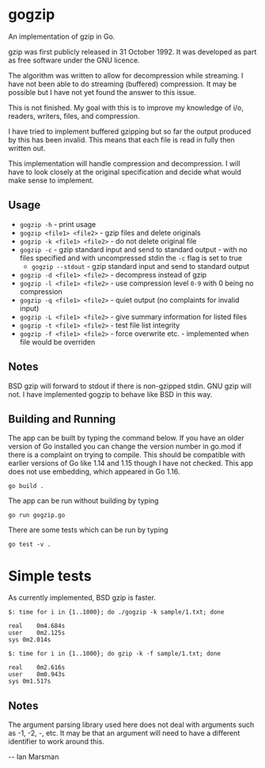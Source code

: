 # gogzip
An implementation of gzip in Go.

gzip was first publicly released in  31 October 1992. It was developed as part
as free software under the GNU licence.

The algorithm was written to allow for decompression while streaming. I have not
been able to do streaming (buffered) compression. It may be possible but I have
not yet found the answer to this issue.

This is not finished. My goal with this is to improve my knowledge of i/o,
readers, writers, files, and compression.

I have tried to implement buffered gzipping but so far the output produced by
this has been invalid. This means that each file is read in fully then written
out. 

This implementation will handle compression and decompression. I will have to
look closely at the original specification and decide what would make sense to
implement. 

## Usage

* `gogzip -h` - print usage
* `gogzip <file1> <file2>` - gzip files and delete originals
* `gogzip -k <file1> <file2>` - do not delete original file
* `gogzip -c` - gzip standard input and send to standard output - with no files
  specified and with uncompressed stdin the `-c` flag is set to true
  * `gogzip --stdout` - gzip standard input and send to standard output
* `gogzip -d <file1> <file2>` - decompress instead of gzip
* `gogzip -l <file1> <file2>` - use compression level `0-9` with 0 being no compression
* `gogzip -q <file1> <file2>` - quiet output (no complaints for invalid input)
* `gogzip -L <file1> <file2>` - give summary information for listed files
* `gogzip -t <file1> <file2>` - test file list integrity
* `gogzip -f <file1> <file2>` - force overwrite etc. - implemented when file
  would be overriden

## Notes

BSD gzip will forward to stdout if there is non-gzipped stdin. GNU gzip will
not. I have implemented gogzip to behave like BSD in this way.

## Building and Running

The app can be built by typing the command below. If you have an older version
of Go installed you can change the version number in go.mod if there is a
complaint on trying to compile. This should be compatible with earlier versions
of Go like 1.14 and 1.15 though I have not checked. This app does not use
embedding, which appeared in Go 1.16.

`go build .`

The app can be run without building by typing

`go run gogzip.go`

There are some tests which can be run by typing

`go test -v .`

# Simple tests

As currently implemented, BSD gzip is faster.

```
$: time for i in {1..1000}; do ./gogzip -k sample/1.txt; done

real	0m4.684s
user	0m2.125s
sys	0m2.014s
```

```
$: time for i in {1..1000}; do gzip -k -f sample/1.txt; done

real	0m2.616s
user	0m0.943s
sys	0m1.517s
```

## Notes

The argument parsing library used here does not deal with arguments such as -1,
-2, -, etc. It may be that an argument will need to have a different identifier to
work around this.

  -- Ian Marsman
  